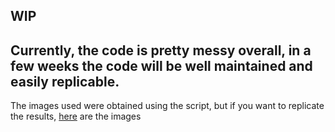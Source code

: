 ## WIP 
## Currently, the code is pretty messy overall, in a few weeks the code will be well maintained and easily replicable.
The images used were obtained using the script, but if you want to replicate the results, [here](https://drive.google.com/drive/folders/1K975fHcV-78O9s-0s59GcFgxeEIYC7lm?usp=sharing) are the images
